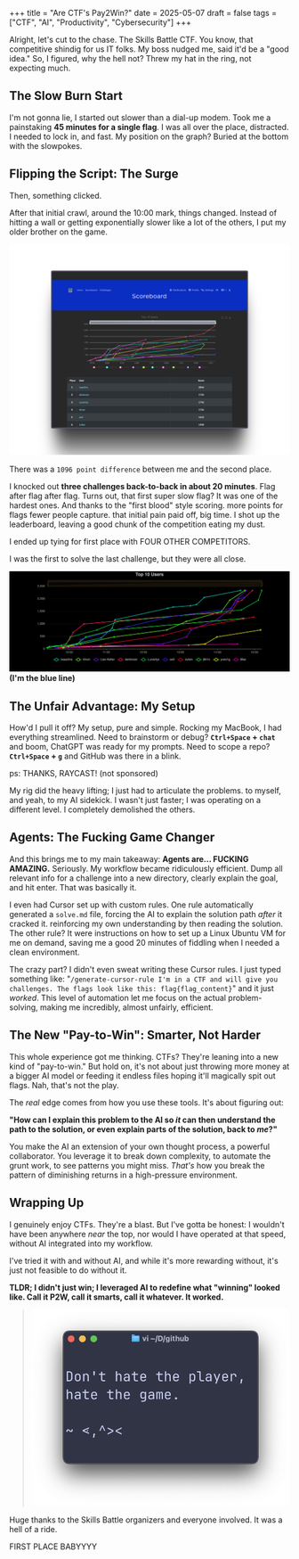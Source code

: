 +++
title = "Are CTF's Pay2Win?"
date = 2025-05-07
draft = false
tags = ["CTF", "AI", "Productivity", "Cybersecurity"]
+++

Alright, let's cut to the chase. The Skills Battle CTF. You know, that competitive shindig for us IT folks. My boss nudged me, said it'd be a "good idea." So, I figured, why the hell not? Threw my hat in the ring, not expecting much.

## The Slow Burn Start

I'm not gonna lie, I started out slower than a dial-up modem. Took me a painstaking **45 minutes for a single flag**. I was all over the place, distracted. I needed to lock in, and fast. My position on the graph? Buried at the bottom with the slowpokes.

## Flipping the Script: The Surge

Then, something clicked.

After that initial crawl, around the 10:00 mark, things changed. Instead of hitting a wall or getting exponentially slower like a lot of the others, I put my older brother on the game. 

![My REAL CTF Dominance](/images/skills-battle-graph-with-points.png)


There was a `1096 point difference` between me and the second place. 


I knocked out **three challenges back-to-back in about 20 minutes**. Flag after flag after flag. Turns out, that first super slow flag? It was one of the hardest ones. And thanks to the "first blood" style scoring. more points for flags fewer people capture. that initial pain paid off, big time. I shot up the leaderboard, leaving a good chunk of the competition eating my dust.


I ended up tying for first place with FOUR OTHER COMPETITORS.

I was the first to solve the last challenge, but they were all close.

![My CTF Dominance](/images/skills-battle-graph.png)
__(I'm the blue line)__

## The Unfair Advantage: My Setup

How'd I pull it off? My setup, pure and simple. Rocking my MacBook, I had everything streamlined.
Need to brainstorm or debug? **`Ctrl+Space` + `chat`** and boom, ChatGPT was ready for my prompts.
Need to scope a repo? **`Ctrl+Space` + `g`** and GitHub was there in a blink.

ps: THANKS, RAYCAST! (not sponsored)

My rig did the heavy lifting; I just had to articulate the problems. to myself, and yeah, to my AI sidekick. I wasn't just faster; I was operating on a different level. I completely demolished the others.

## Agents: The Fucking Game Changer

And this brings me to my main takeaway: **Agents are... FUCKING AMAZING.** Seriously.
My workflow became ridiculously efficient. Dump all relevant info for a challenge into a new directory, clearly explain the goal, and hit enter. That was basically it.

I even had Cursor set up with custom rules. One rule automatically generated a `solve.md` file, forcing the AI to explain the solution path _after_ it cracked it. reinforcing my own understanding by then reading the solution. The other rule? It were instructions on how to set up a Linux Ubuntu VM for me on demand, saving me a good 20 minutes of fiddling when I needed a clean environment.

The crazy part? I didn't even sweat writing these Cursor rules. I just typed something like: "`/generate-cursor-rule I'm in a CTF and will give you challenges. The flags look like this: flag{flag_content}`" and it just _worked_. This level of automation let me focus on the actual problem-solving, making me incredibly, almost unfairly, efficient.

## The New "Pay-to-Win": Smarter, Not Harder

This whole experience got me thinking. CTFs? They're leaning into a new kind of "pay-to-win." But hold on, it's not about just throwing more money at a bigger AI model or feeding it endless files hoping it'll magically spit out flags. Nah, that's not the play.

The _real_ edge comes from how you use these tools. It's about figuring out: 

**"How can I explain this problem to the AI so _it_ can then understand the path to the solution, or even explain parts of the solution, back to _me_?"** 

You make the AI an extension of your own thought process, a powerful collaborator. You leverage it to break down complexity, to automate the grunt work, to see patterns you might miss. _That's_ how you break the pattern of diminishing returns in a high-pressure environment.

## Wrapping Up

I genuinely enjoy CTFs. They're a blast. But I've gotta be honest: I wouldn't have been anywhere _near_ the top, nor would I have operated at that speed, without AI integrated into my workflow.

I've tried it with and without AI, and while it's more rewarding without, it's just not feasible to do without it.

**TLDR; I didn't just win; I leveraged AI to redefine what "winning" looked like. Call it P2W, call it smarts, call it whatever. It worked.**

> ![DHTP-HTG.png](/images/DHTP-HTG.png)

Huge thanks to the Skills Battle organizers and everyone involved. It was a hell of a ride.

FIRST PLACE BABYYYY

